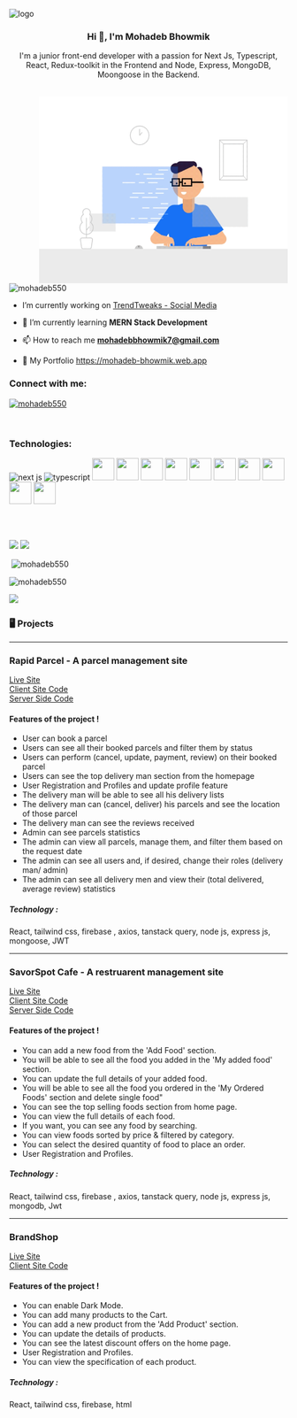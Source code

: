 ![logo](https://media.licdn.com/dms/image/v2/D5616AQHJtfHoPqAH4w/profile-displaybackgroundimage-shrink_350_1400/profile-displaybackgroundimage-shrink_350_1400/0/1729414487948?e=1735171200&v=beta&t=D6hNP4HjJJ49zIvTrPxui346dM9oDNTzl68QFKsmTpM)
<h3 align="center">Hi 👋, I'm Mohadeb Bhowmik</h1>
<p align="center">I'm a junior front-end developer with a passion for Next Js, Typescript, React, Redux-toolkit in the Frontend and Node, Express, MongoDB, Moongoose in the Backend.
</p>
<br>
<img align="right" alt="coding" width="450" src="https://raw.githubusercontent.com/mohadeb550/mohadeb550/main/coding.gif" >

<p align="left"> <img src="https://komarev.com/ghpvc/?username=mohadeb550&label=Profile%20views&color=0e75b6&style=flat" alt="mohadeb550" /> </p>

- I’m currently working on [TrendTweaks - Social Media](https://trend-tweaks.vercel.app/)

- 🌱 I’m currently learning  **MERN Stack Development**

- 📫 How to reach me  **mohadebbhowmik7@gmail.com**

- 🌄 My Portfolio  https://mohadeb-bhowmik.web.app

<h3 align="left">Connect with me:</h3>
<p align="left">
<a href="https://linkedin.com/in/mohadeb550" target="blank"><img align="center" src="https://raw.githubusercontent.com/rahuldkjain/github-profile-readme-generator/master/src/images/icons/Social/linked-in-alt.svg" alt="mohadeb550" height="30" width="40" /></a>
</p>
<br>
<h3 align="left">Technologies:</h3>
<p align="left"> 
  <img src="https://uxwing.com/wp-content/themes/uxwing/download/brands-and-social-media/nextjs-icon.png" alt="next js" width="40" height="40"/> 
  <img src="https://cdn-icons-png.flaticon.com/512/5968/5968381.png" alt="typescript" width="40" height="40"/>
  <img src="https://static-00.iconduck.com/assets.00/react-icon-512x512-u6e60ayf.png" width="40" height="40"/>
  <img src="https://encrypted-tbn0.gstatic.com/images?q=tbn:ANd9GcRsRlH5x8oBQAqXxQBNwTIGAnoBBrjEWHP2pw&s" width="40" height="40"/>
  <img src="https://cdn3d.iconscout.com/3d/free/thumb/free-javascript-3d-icon-download-in-png-blend-fbx-gltf-file-formats--html-logo-vue-angular-coding-lang-pack-logos-icons-7577991.png?f=webp" width="40" height="40"/>
  <img src="https://files.raycast.com/50kq86d4gic47z6jp02htuxx2s4u" width="40" height="40"/>
  <img src="https://w7.pngwing.com/pngs/562/910/png-transparent-firebase-angularjs-serverless-computing-node-js-others-angle-rectangle-orange-thumbnail.png" width="40" height="40"/>
  
  <img src="https://img.freepik.com/free-psd/decorative-line-divider-design_23-2151358261.jpg" width="40" height="40"/>
  
  <img src="https://encrypted-tbn0.gstatic.com/images?q=tbn:ANd9GcRp-PeJENdM08ezxs9V-AK4_7H1D4wzze-oVQ&s" width="40" height="40"/>
  <img src="https://adware-technologies.s3.amazonaws.com/uploads/technology/thumbnail/20/express-js.png" width="40" height="40"/>
  <img src="https://encrypted-tbn0.gstatic.com/images?q=tbn:ANd9GcS9BVeiXAMU-SsGkVehbpBV1pOlUClyxhC2bg&s" width="40" height="40"/>
  <img src="https://pbs.twimg.com/profile_images/946432748276740096/0TXzZU7W_400x400.jpg" width="40" height="40"/>
 
</p> <br><br>

![](http://github-profile-summary-cards.vercel.app/api/cards/repos-per-language?username=mohadeb550&theme=default) ![](http://github-profile-summary-cards.vercel.app/api/cards/most-commit-language?username=mohadeb550&theme=default)



<p>&nbsp;<img align="center" src="https://github-readme-stats.vercel.app/api?username=mohadeb550&show_icons=true&locale=en" alt="mohadeb550" /></p>

<p><img align="center" src="https://github-readme-streak-stats.herokuapp.com/?user=mohadeb550&" alt="mohadeb550" /></p>

![](http://github-profile-summary-cards.vercel.app/api/cards/profile-details?username=mohadeb550&theme=default)

<h3 align="left">🖥 Projects </h3><hr>
<h3 align="left">Rapid Parcel - A parcel management site </h3>  <a href="https://rapid-parcel.web.app/" >Live Site </a>  <br>  <a href="https://github.com/mohadeb550/Rapid-Parcel-Client.git" > Client Site Code </a>  <br>  <a href="https://github.com/mohadeb550/Rapid-Parcel-Server.git" > Server Side Code </a>  <br>
<h4> Features of the project !</h4>

-  User can book a parcel
-  Users can see all their booked parcels and filter them by status
-  Users can perform (cancel, update, payment, review) on their booked parcel
-  Users can see the top delivery man section from the homepage
-  User Registration and Profiles and update profile feature
-  The delivery man will be able to see all his delivery lists
-  The delivery man can (cancel, deliver) his parcels and see the location of those parcel
-  The delivery man can see the reviews received
-  Admin can see parcels statistics 
-  The admin can view all parcels, manage them, and filter them based on the request date
-  The admin can see all users and, if desired, change their roles (delivery man/ admin)
-  The admin can see all delivery men and view their (total delivered, average review) statistics

  <h5> Technology :</h5> <p>React, tailwind css, firebase , axios, tanstack query,
node js, express js, mongoose, JWT</p> <hr>

<h3 align="left">SavorSpot Cafe - A restruarent management site </h3>  <a href="https://savorspot-cafe.web.app/" >Live Site </a>  <br>  <a href="https://github.com/mohadeb550/SavorSpot-Cafe-Client.git" > Client Site Code </a>  <br>  <a href="https://github.com/mohadeb550/SavorSpot-Cafe---Server.git" > Server Side Code </a>  <br>
<h4> Features of the project !</h4>

-  You can add a new food from the 'Add Food' section.
-  You will be able to see all the food you added in the 'My added food' section.
-  You can update the full details of your added food.
-  You will be able to see all the food you ordered in the 'My Ordered Foods' section and delete single food"
-  You can see the top selling foods section from home page.
-  You can view the full details of each food.
-  If you want, you can see any food by searching.
-  You can view foods sorted by price & filtered by category.
-  You can select the desired quantity of food to place an order.
-  User Registration and Profiles.
  
  <h5> Technology :</h5> <p>React, tailwind css, firebase , axios, tanstack query,
node js, express js, mongodb, Jwt</p> <hr>

<h3 align="left"> BrandShop </h3>  <a href="https://brandshop-ece48.web.app" >Live Site </a>  <br>  <a href="https://github.com/mohadeb550/BrandShop--Client.git" > Client Site Code </a>  <br> 
<h4> Features of the project !</h4>

-  You can enable Dark Mode.
-  You can add many products to the Cart.
-  You can add a new product from the 'Add Product' section.
-  You can update the details of products.
-  You can see the latest discount offers on the home page.
-  User Registration and Profiles.
-  You can view the specification of each product.

  <h5> Technology :</h5> <p>React, tailwind css, firebase, html</p>
